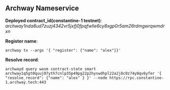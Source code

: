 ## Archway Nameservice

**Deployed contract_id(constantine-1 testnet)**: *archway1nda8ud7zuzj4342vr5jxfj0fpqfwlle6cy8xgp0r5am26rdmgwrqwmdrxn*


**Register name**:
```
archway tx --args '{ "register": {"name": "alex"}}'
```

**Resolve record**:
```
archwayd query wasm contract-state smart archway1q5gt0quuj07yth7cnlp35p49pg22p2hyswdhpl22a2j8c0z74y0qv6yfer '{ "resolve_record": {"name": "alex" } }' --node https://rpc.constantine-1.archway.tech:443
```

